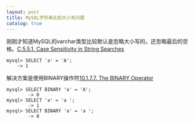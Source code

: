 ```yaml
---
layout: post
title: MySQL字符串比较大小写问题
catalog: true
---
```



刚刚才知道MySQL的varchar类型比较默认是忽略大小写的，还忽略最后的空格。[C.5.5.1. Case Sensitivity in String Searches](http://dev.mysql.com/doc/refman/5.0/en/case-sensitivity.html)

    mysql> SELECT 'a' = 'A';
        -> 1

解决方案是使用BINARY操作符[10.1.7.7. The BINARY Operator](http://dev.mysql.com/doc/refman/5.0/en/charset-binary-op.html)

    mysql> SELECT BINARY 'a' = 'A';
            -> 0
    mysql> SELECT 'a' = 'a ';
            -> 1
    mysql> SELECT BINARY 'a' = 'a ';
            -> 0